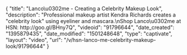 {
    "title": "Lanco\u0302me - Creating a Celebrity Makeup Look",
    "description": "Professional makeup artist Kendra Richards creates a \"celebrity look\" using eyeliner and mascara.\nShop Lanco\u0302me at HSN:  http:\/\/goo.gl\/BHny7Q",
    "videoid": "91796644",
    "date_created": "1395879435",
    "date_modified": "1501248648",
    "type": "captivate",
    "layout": "video",
    "url": "\/v\/hsn-lanco-me-celebrity-makeup-look\/91796644"
}